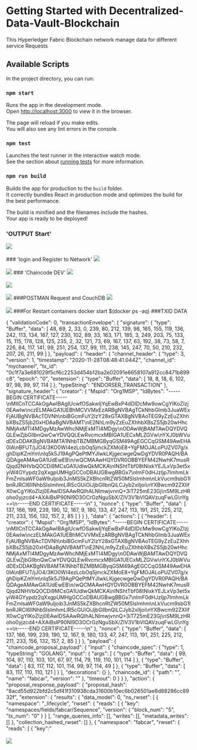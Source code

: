 # Getting Started with Decentralized-Data-Vault-Blockchain
This  Hyperledger Fabric Blockchain network manage data for different service Requests

## Available Scripts

In the project directory, you can run:

### `npm start`

Runs the app in the development mode.\
Open [http://localhost:3000](http://localhost:3000) to view it in the browser.

The page will reload if you make edits.\
You will also see any lint errors in the console.

### `npm test`

Launches the test runner in the interactive watch mode.\
See the section about [running tests](https://facebook.github.io/create-react-app/docs/running-tests) for more information.

### `npm run build`

Builds the app for production to the `build` folder.\
It correctly bundles React in production mode and optimizes the build for the best performance.

The build is minified and the filenames include the hashes.\
Your app is ready to be deployed!


### 'OUTPUT Start'
<img src="out1.png">
<br>
<br>
### 'login and Register to Network'
<img src="out2.png">
<br>
<br>
<img src="out3.png">
### 'Chaincode DEV'
<img src="out4.png">
<br>
<br>
<img src="out5.png">
<br>
<br>
<img src="out6.png">
###POSTMAN Request and CouchDB
<img src="out7.png">
<br>
<br>
<img src="out8.png">
###For Restart containers
docker start $(docker ps -aq)
###TXID DATA 


{
    "validationCode": 0,
    "transactionEnvelope": {
        "signature": {
            "type": "Buffer",
            "data": [
                48,
                69,
                2,
                33,
                0,
                239,
                80,
                212,
                139,
                98,
                165,
                155,
                119,
                136,
                242,
                113,
                134,
                167,
                127,
                230,
                102,
                89,
                33,
                163,
                171,
                185,
                3,
                249,
                203,
                75,
                133,
                15,
                115,
                178,
                128,
                125,
                235,
                2,
                32,
                121,
                73,
                69,
                167,
                137,
                63,
                192,
                38,
                73,
                58,
                7,
                226,
                84,
                117,
                141,
                99,
                251,
                254,
                137,
                99,
                111,
                238,
                145,
                247,
                70,
                50,
                210,
                232,
                207,
                26,
                211,
                99
            ]
        },
        "payload": {
            "header": {
                "channel_header": {
                    "type": 3,
                    "version": 1,
                    "timestamp": "2020-11-28T08:48:41.044Z",
                    "channel_id": "mychannel",
                    "tx_id": "0c1f7a3e681029f5cf6c2253d454b12ba2e02091e6658107a912cc8471b899c8",
                    "epoch": "0",
                    "extension": {
                        "type": "Buffer",
                        "data": [
                            18,
                            8,
                            18,
                            6,
                            102,
                            97,
                            98,
                            99,
                            97,
                            114
                        ]
                    },
                    "typeString": "ENDORSER_TRANSACTION"
                },
                "signature_header": {
                    "creator": {
                        "Mspid": "Org1MSP",
                        "IdBytes": "-----BEGIN CERTIFICATE-----\nMIICnTCCAkOgAwIBAgIUcwfOSakwIjYqEwBxP4dDIDcMw9owCgYIKoZIzj0EAwIw\nczELMAkGA1UEBhMCVVMxEzARBgNVBAgTCkNhbGlmb3JuaWExFjAUBgNVBAcTDVNh\nbiBGcmFuY2lzY28xGTAXBgNVBAoTEG9yZzEuZXhhbXBsZS5jb20xHDAaBgNVBAMT\nE2NhLm9yZzEuZXhhbXBsZS5jb20wHhcNMjAxMTI4MDgyMzAwWhcNMjExMTI4MDgy\nODAwWjBAMTAwDQYDVQQLEwZjbGllbnQwCwYDVQQLEwRvcmcxMBIGA1UECxMLZGVw\nYXJ0bWVudDExDDAKBgNVBAMTA1NhbTBZMBMGByqGSM49AgEGCCqGSM49AwEHA0IA\nBFUT/jJO4/3KO0WI4ezLcbOq5jmckZXMoE8+YgFMOJALoPUZV07g/xghDipKZmYm\nIq5k5J19AgPQePtMYJlwkLKjgecwgeQwDgYDVR0PAQH/BAQDAgeAMAwGA1UdEwEB\n/wQCMAAwHQYDVR0OBBYEFM42NwhK7musRQjqd2NHVbQOCDi9MCsGA1UdIwQkMCKA\nINShtTbf08tNixkYEJLxVp3et5xyiW4GYypdz2qXxgpUMHgGCCoDBAUGBwgBBGx7\nImF0dHJzIjp7ImhmLkFmZmlsaWF0aW9uIjoib3JnMS5kZXBhcnRtZW50MSIsImhm\nLkVucm9sbG1lbnRJRCI6IlNhbSIsImhmLlR5cGUiOiJjbGllbnQiLCJyb2xlIjoi\nYXBwcm92ZXIifX0wCgYIKoZIzj0EAwIDSAAwRQIhALNlmwjvnnQ+3iT725mE23Gj\nSM9LzHRoho0yjzcd4+AXAiBslP90Nl9D3OCrGzNguSbX/ZlV3V1bVIQAVzuqFwLG\nYg==\n-----END CERTIFICATE-----\n"
                    },
                    "nonce": {
                        "type": "Buffer",
                        "data": [
                            137,
                            166,
                            199,
                            239,
                            190,
                            12,
                            167,
                            9,
                            180,
                            133,
                            47,
                            247,
                            113,
                            191,
                            251,
                            225,
                            212,
                            211,
                            233,
                            156,
                            132,
                            157,
                            2,
                            85
                        ]
                    }
                }
            },
            "data": {
                "actions": [
                    {
                        "header": {
                            "creator": {
                                "Mspid": "Org1MSP",
                                "IdBytes": "-----BEGIN CERTIFICATE-----\nMIICnTCCAkOgAwIBAgIUcwfOSakwIjYqEwBxP4dDIDcMw9owCgYIKoZIzj0EAwIw\nczELMAkGA1UEBhMCVVMxEzARBgNVBAgTCkNhbGlmb3JuaWExFjAUBgNVBAcTDVNh\nbiBGcmFuY2lzY28xGTAXBgNVBAoTEG9yZzEuZXhhbXBsZS5jb20xHDAaBgNVBAMT\nE2NhLm9yZzEuZXhhbXBsZS5jb20wHhcNMjAxMTI4MDgyMzAwWhcNMjExMTI4MDgy\nODAwWjBAMTAwDQYDVQQLEwZjbGllbnQwCwYDVQQLEwRvcmcxMBIGA1UECxMLZGVw\nYXJ0bWVudDExDDAKBgNVBAMTA1NhbTBZMBMGByqGSM49AgEGCCqGSM49AwEHA0IA\nBFUT/jJO4/3KO0WI4ezLcbOq5jmckZXMoE8+YgFMOJALoPUZV07g/xghDipKZmYm\nIq5k5J19AgPQePtMYJlwkLKjgecwgeQwDgYDVR0PAQH/BAQDAgeAMAwGA1UdEwEB\n/wQCMAAwHQYDVR0OBBYEFM42NwhK7musRQjqd2NHVbQOCDi9MCsGA1UdIwQkMCKA\nINShtTbf08tNixkYEJLxVp3et5xyiW4GYypdz2qXxgpUMHgGCCoDBAUGBwgBBGx7\nImF0dHJzIjp7ImhmLkFmZmlsaWF0aW9uIjoib3JnMS5kZXBhcnRtZW50MSIsImhm\nLkVucm9sbG1lbnRJRCI6IlNhbSIsImhmLlR5cGUiOiJjbGllbnQiLCJyb2xlIjoi\nYXBwcm92ZXIifX0wCgYIKoZIzj0EAwIDSAAwRQIhALNlmwjvnnQ+3iT725mE23Gj\nSM9LzHRoho0yjzcd4+AXAiBslP90Nl9D3OCrGzNguSbX/ZlV3V1bVIQAVzuqFwLG\nYg==\n-----END CERTIFICATE-----\n"
                            },
                            "nonce": {
                                "type": "Buffer",
                                "data": [
                                    137,
                                    166,
                                    199,
                                    239,
                                    190,
                                    12,
                                    167,
                                    9,
                                    180,
                                    133,
                                    47,
                                    247,
                                    113,
                                    191,
                                    251,
                                    225,
                                    212,
                                    211,
                                    233,
                                    156,
                                    132,
                                    157,
                                    2,
                                    85
                                ]
                            }
                        },
                        "payload": {
                            "chaincode_proposal_payload": {
                                "input": {
                                    "chaincode_spec": {
                                        "type": 1,
                                        "typeString": "GOLANG",
                                        "input": {
                                            "args": [
                                                {
                                                    "type": "Buffer",
                                                    "data": [
                                                        99,
                                                        104,
                                                        97,
                                                        110,
                                                        103,
                                                        101,
                                                        67,
                                                        97,
                                                        114,
                                                        79,
                                                        119,
                                                        110,
                                                        101,
                                                        114
                                                    ]
                                                },
                                                {
                                                    "type": "Buffer",
                                                    "data": [
                                                        83,
                                                        117,
                                                        112,
                                                        101,
                                                        114,
                                                        99,
                                                        97,
                                                        114,
                                                        49
                                                    ]
                                                },
                                                {
                                                    "type": "Buffer",
                                                    "data": [
                                                        83,
                                                        117,
                                                        110,
                                                        110,
                                                        121
                                                    ]
                                                }
                                            ],
                                            "decorations": {}
                                        },
                                        "chaincode_id": {
                                            "path": "",
                                            "name": "fabcar",
                                            "version": ""
                                        },
                                        "timeout": 0
                                    }
                                }
                            },
                            "action": {
                                "proposal_response_payload": {
                                    "proposal_hash": "8acd55d922bfd2c5df41f310938cda31600b10ec6b026501ae8d88286cc8932f",
                                    "extension": {
                                        "results": {
                                            "data_model": 0,
                                            "ns_rwset": [
                                                {
                                                    "namespace": "_lifecycle",
                                                    "rwset": {
                                                        "reads": [
                                                            {
                                                                "key": "namespaces/fields/fabcar/Sequence",
                                                                "version": {
                                                                    "block_num": "5",
                                                                    "tx_num": "0"
                                                                }
                                                            }
                                                        ],
                                                        "range_queries_info": [],
                                                        "writes": [],
                                                        "metadata_writes": []
                                                    },
                                                    "collection_hashed_rwset": []
                                                },
                                                {
                                                    "namespace": "fabcar",
                                                    "rwset": {
                                                        "reads": [
                                                            {
                                                                "key":"
<br>
<br>
<img src="out9.png">

